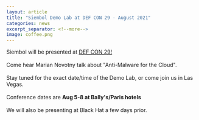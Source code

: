 ```yaml
---
layout: article
title: "Siembol Demo Lab at DEF CON 29 - August 2021"
categories: news
excerpt_separator: <!--more-->
image: coffee.png
---
```


Siembol will be presented at <a href="https://forum.defcon.org/node/237250"> DEF CON 29! </a>
<br><br>
Come hear Marian Novotny talk about "Anti-Malware for the Cloud".<!--more-->
<br><br>
Stay tuned for the exact date/time of the Demo Lab, or come join us in Las Vegas.
<br><br>
Conference dates are <strong>Aug 5-8 at Bally's/Paris hotels </strong>
<br><br>
We will also be presenting at Black Hat a few days prior.

